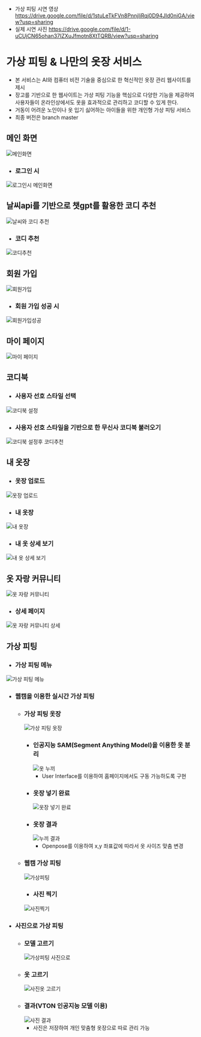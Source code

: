 
- 가상 피팅 시연 영상 https://drive.google.com/file/d/1stuLeTkFVn8PnnjIiRqj0D94JId0niGA/view?usp=sharing
- 실제 시연 사진 https://drive.google.com/file/d/1-uCUjCN65ohan37IZXuJfmotn8XtTQRB/view?usp=sharing


# 가상 피팅 & 나만의 옷장 서비스
- 본 서비스는 AI와 컴퓨터 비전 기술을 중심으로 한 혁신적인 옷장 관리 웹사이트를 제시
- 장고를 기반으로 한 웹사이트는 가상 피팅 기능을 핵심으로 다양한 기능을 제공하여 사용자들이 온라인상에서도 옷을 효과적으로 관리하고 코디할 수 있게 한다.
- 거동이 어려운 노인이나 옷 입기 싫어하는 아이들을 위한 개인형 가상 피팅 서비스
- 최종 버전은 branch master
## 메인 화면
![메인화면](https://github.com/hs-grad-2023/django/assets/121769819/99698443-b4fc-437f-9eb5-497ac08fcc07)
- ### 로그인 시
![로그인시 메인화면](https://github.com/hs-grad-2023/django/assets/121769819/9c37d1da-5c81-4d10-aa6e-36303701a67d)
## 날씨api를 기반으로 챗gpt를 활용한 코디 추천
![날씨와 코디 추천](https://github.com/hs-grad-2023/django/assets/121769819/1590726e-e503-4e91-9e9d-5de5a61fb9f3)
- ### 코디 추천
![코디추천](https://github.com/hs-grad-2023/django/assets/121769819/a7f5d64e-415b-455a-8aa1-2eab78fbad5c)

## 회원 가입
![회원가입](https://github.com/hs-grad-2023/django/assets/121769819/f1ac4268-0be8-493c-a745-db9d5b81c3b1)
- ### 회원 가입 성공 시
![회원가입성공](https://github.com/hs-grad-2023/django/assets/121769819/14877b6e-db1d-415f-b8cb-60e0f4af4a83)
## 마이 페이지
![마이 페이지](https://github.com/hs-grad-2023/django/assets/121769819/bc09f1eb-daec-472d-ad61-afed04ea3396)

## 코디북
- ### 사용자 선호 스타일 선택
![코디북 설정](https://github.com/hs-grad-2023/django/assets/121769819/0ea03363-2f73-4914-a7c9-9204d501481b)
- ### 사용자 선호 스타일을 기반으로 한 무신사 코디북 불러오기
![코디북 설정후 코디추천](https://github.com/hs-grad-2023/django/assets/121769819/efbf6206-3a7c-4d16-8e78-a2c57b512910)
## 내 옷장
- ### 옷장 업로드
![옷장 업로드](https://github.com/hs-grad-2023/django/assets/121769819/d476d09d-d9c8-412c-90d9-4f6af3d9946e)
- ### 내 옷장
![내 옷장](https://github.com/hs-grad-2023/django/assets/121769819/f250002d-3f87-40a4-8af0-f840b2b8fbe0)
- ### 내 옷 상세 보기
![내 옷 상세 보기](https://github.com/hs-grad-2023/django/assets/121769819/3202df02-9c1e-4664-abc2-3bb4ced50cad)
## 옷 자랑 커뮤니티
![옷 자랑 커뮤니티](https://github.com/hs-grad-2023/django/assets/121769819/ba79e3d6-a896-4659-9ad4-e8e613bcd75c)
- ### 상세 페이지
![옷 자랑 커뮤니티 상세](https://github.com/hs-grad-2023/django/assets/121769819/b73322d9-9791-4c1e-a9c0-f70f24209356)
## 가상 피팅
- ### 가상 피팅 메뉴
![가상 피팅 메뉴](https://github.com/hs-grad-2023/django/assets/121769819/2e47653d-13bf-42dd-b0ee-1597e6ad5525)
- ### 웹캠을 이용한 실시간 가상 피팅
    - ### 가상 피팅 옷장
      ![가상 피팅 옷장](https://github.com/hs-grad-2023/django/assets/121769819/05102643-b967-4140-b850-2dc47dc7d2ef)
      - ### 인공지능 SAM(Segment Anything Model)을 이용한 옷 분리
        ![옷 누끼](https://github.com/hs-grad-2023/django/assets/121769819/e1928538-3245-4745-95cf-8dd46770b81c)
        - User Interface를 이용하여 홈페이지에서도 구동 가능하도록 구현
      - ### 옷장 넣기 완료
        ![옷장 넣기 완료](https://github.com/hs-grad-2023/django/assets/121769819/35bd02c0-becc-4129-813b-fb481d974dfb)
      - ### 옷장 결과
        ![누끼 결과](https://github.com/hs-grad-2023/django/assets/121769819/c0608b09-9bc4-4d34-a6c8-ede922cb172c)
        - Openpose를 이용하여 x,y 좌표값에 따라서 옷 사이즈 맞춤 변경
    - ### 웹캠 가상 피팅
      ![가상피팅](https://github.com/hs-grad-2023/django/assets/121769819/fd59589b-73a8-4cda-865e-e6a0e5c5d105)
      - ### 사진 찍기
      ![사진찍기](https://github.com/hs-grad-2023/django/assets/121769819/9cf2cb35-546f-4f28-8352-bb7ce246209b)
- ### 사진으로 가상 피팅
    - ### 모델 고르기
      ![가상피팅 사진으로](https://github.com/hs-grad-2023/django/assets/121769819/80ef1777-98f7-4b1d-9d1b-326fd7d65c79)
    - ### 옷 고르기
      ![사진옷 고르기](https://github.com/hs-grad-2023/django/assets/121769819/059d59b4-289a-4414-9644-58d6d6735e7f)
    - ### 결과(VTON 인공지능 모델 이용)
      ![사진 결과](https://github.com/hs-grad-2023/django/assets/121769819/0fb52826-a959-4580-b27b-7e3d574e8d37)
      - 사진은 저장하여 개인 맞춤형 옷장으로 따로 관리 가능


















